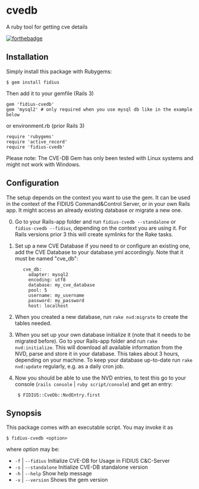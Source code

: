 # cvedb
A ruby tool for getting cve details

[![forthebadge](https://forthebadge.com/images/badges/made-with-ruby.svg)](https://forthebadge.com)

## Installation

Simply install this package with Rubygems:

    $ gem install fidius

Then add it to your gemfile (Rails 3)

    gem 'fidius-cvedb'
    gem 'mysql2' # only required when you use mysql db like in the example below

or environment.rb (prior Rails 3)

    require 'rubygems'
    require 'active_record'
    require 'fidius-cvedb'

Please note: The CVE-DB Gem has only been tested with Linux systems and might
not work with Windows.

## Configuration

The setup depends on the context you want to use the gem. It can be used in the
context of the FIDIUS Command&Control Server, or in your own Rails app. It might
access an already existing database or migrate a new one.

0. Go to your Rails-app folder and run `fidius-cvedb --standalone` or
   `fidius-cvedb --fidius`, depending on the context you are using it. For Rails
   versions prior 3 this will create symlinks for the Rake tasks.
1. Set up a new CVE Database if you need to or configure an existing one, add
   the CVE Database to your database.yml accordingly. Note that it must be named
   "cve_db":

          cve_db:
            adapter: mysql2
            encoding: utf8
            database: my_cve_database
            pool: 5
            username: my_username
            password: my_password
            host: localhost

2. When you created a new database, run `rake nvd:migrate` to create the tables
   needed.
3. When you set up your own database initialize it (note that it needs to be
   migrated before). Go to your Rails-app folder and run
   `rake nvd:initialize`. This will download all available information from the
   NVD, parse and store it in your database. This takes about 3 hours, depending
   on your machine. To keep your database up-to-date run `rake nvd:update`
   regularly, e.g. as a daily cron job.
4. Now you should be able to use the NVD entries, to test this go to your
   console (`rails console` | `ruby script/console`) and get an entry:

        $ FIDIUS::CveDb::NvdEntry.first


## Synopsis

This package comes with an executable script. You may invoke it as

    $ fidius-cvedb <option>

where _option_ may be:

* `-f` | `--fidius` Initialize CVE-DB for Usage in FIDIUS C&C-Server
* `-s` | `--standalone` Initialize CVE-DB standalone version
* `-h` | `--help` Show help message
* `-v` | `--version` Shows the gem version
